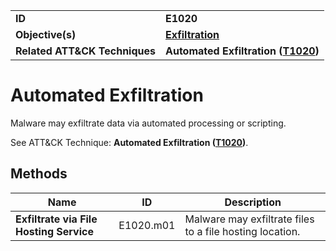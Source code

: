 
<table>
<tr>
<td><b>ID</b></td>
<td><b>E1020</b></td>
</tr>
<tr>
<td><b>Objective(s)</b></td>
<td><b><a href="../exfiltration">Exfiltration</a></b></td>
</tr>
<tr>
<td><b>Related ATT&CK Techniques</b></td>
<td><b>Automated Exfiltration (<a href="https://attack.mitre.org/techniques/T1020/">T1020</a>)</b></td>
</tr>
</table>


Automated Exfiltration
======================
Malware may exfiltrate data via automated processing or scripting.

See ATT&CK Technique: **Automated Exfiltration ([T1020](https://attack.mitre.org/techniques/T1020/))**.

Methods
-------
|Name|ID|Description|
|---|---|---|
|**Exfiltrate via File Hosting Service**|E1020.m01|Malware may exfiltrate files to a file hosting location.|

